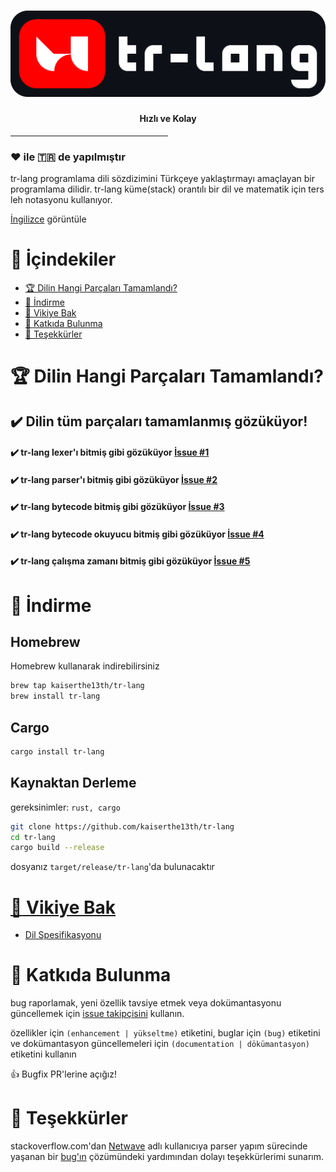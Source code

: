 # ![tr-lang](./img/logo/logo.png)
#### <center>Hızlı ve Kolay</center>
<hr style="width: 50%;">

### ❤️ ile 🇹🇷 de yapılmıştır


tr-lang programlama dili sözdizimini Türkçeye yaklaştırmayı amaçlayan bir programlama dilidir.
tr-lang küme(stack) orantılı bir dil ve matematik için ters leh notasyonu kullanıyor.

[İngilizce](README.md) görüntüle

# :triangular_flag_on_post: İçindekiler
- [:trophy: Dilin Hangi Parçaları Tamamlandı?](#trophy-dilin-hangi-parçaları-tamamlandı)
- [:rocket: İndirme](#rocket-i̇ndirme)
- [:book: Vikiye Bak](#book-vikiye-bak)
- [:handshake: Katkıda Bulunma](#handshake-katkıda-bulunma)
- [:scroll: Teşekkürler](#scroll-teşekkürler)

# :trophy: Dilin Hangi Parçaları Tamamlandı?


## ✔️ Dilin tüm parçaları tamamlanmış gözüküyor!

#### ✔️ tr-lang lexer'ı bitmiş gibi gözüküyor [İssue #1](https://github.com/kaiserthe13th/tr-lang/issues/1#issue-1027652152)<br>
#### ✔️ tr-lang parser'ı bitmiş gibi gözüküyor [İssue #2](https://github.com/kaiserthe13th/tr-lang/issues/2#issue-1027660436)<br>
#### ✔️ tr-lang bytecode bitmiş gibi gözüküyor [İssue #3](https://github.com/kaiserthe13th/tr-lang/issues/3#issue-1027661753)<br>
#### ✔️ tr-lang bytecode okuyucu bitmiş gibi gözüküyor [İssue #4](https://github.com/kaiserthe13th/tr-lang/issues/4#issue-1027663331)<br>
#### ✔️ tr-lang çalışma zamanı bitmiş gibi gözüküyor [İssue #5](https://github.com/kaiserthe13th/tr-lang/issues/5#issue-1027665033)<br>

# :rocket: İndirme

## Homebrew
Homebrew kullanarak indirebilirsiniz
```sh
brew tap kaiserthe13th/tr-lang
brew install tr-lang
```

## Cargo
```sh
cargo install tr-lang
```

## Kaynaktan Derleme
gereksinimler: `rust, cargo`
```sh
git clone https://github.com/kaiserthe13th/tr-lang
cd tr-lang
cargo build --release
```
dosyanız `target/release/tr-lang`'da bulunacaktır

# [:book: Vikiye Bak](https://github.com/kaiserthe13th/tr-lang/wiki/Anasayfa---TR)
- [Dil Spesifikasyonu](https://github.com/kaiserthe13th/tr-lang/wiki/Dil-Spesifikasyonu-TR)

# :handshake: Katkıda Bulunma
bug raporlamak, yeni özellik tavsiye etmek veya dokümantasyonu güncellemek için [issue takipçisini](https://github.com/kaiserthe13th/tr-lang/issues) kullanın.

özellikler için <span class="tag">`(enhancement | yükseltme)`</span> etiketini, buglar için <span class="tag">`(bug)`</span> etiketini ve dokümantasyon güncellemeleri için <span class="tag">`(documentation | dökümantasyon)`</span> etiketini kullanın

:+1: Bugfix PR'lerine açığız!

# :scroll: Teşekkürler

stackoverflow.com'dan [Netwave](https://stackoverflow.com/users/1695172/netwave) adlı kullanıcıya parser yapım sürecinde yaşanan bir [bug'ın](https://stackoverflow.com/questions/69635458/pattern-matching-does-not-allow-me-to-change-values/69636181#69636181) çözümündeki yardımından dolayı teşekkürlerimi sunarım.

